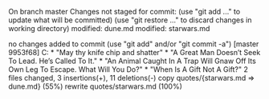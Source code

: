 On branch master
Changes not staged for commit:
  (use "git add <file>..." to update what will be committed)
  (use "git restore <file>..." to discard changes in working directory)
	modified:   dune.md
	modified:   starwars.md

no changes added to commit (use "git add" and/or "git commit -a")
[master 9953f68] C: * "May thy knife chip and shatter" * "A Great Man Doesn’t Seek To Lead. He’s Called To It." * "An Animal Caught In A Trap Will Gnaw Off Its Own Leg To Escape. What Will You Do?" * "When Is A Gift Not A Gift?"
 2 files changed, 3 insertions(+), 11 deletions(-)
 copy quotes/{starwars.md => dune.md} (55%)
 rewrite quotes/starwars.md (100%)
